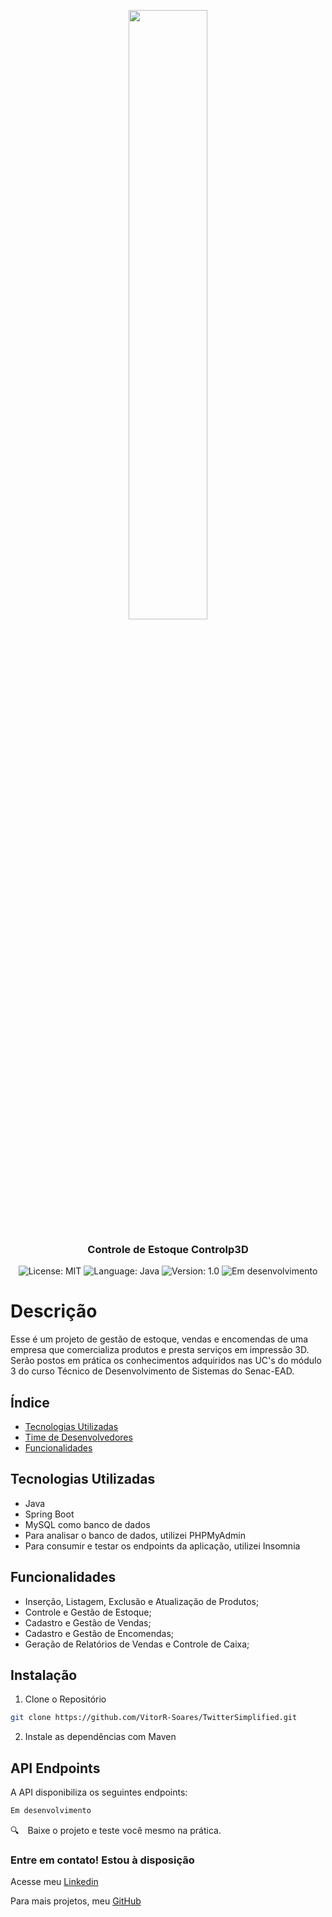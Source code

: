 <p align="center" width="100%">
    <img width="50%" src="https://encrypted-tbn0.gstatic.com/images?q=tbn:ANd9GcRJngqfSZcK08c8U0A043fhr-k9rbmB09N25Q&s"> 
</p>


<h3 align="center">
  Controle de Estoque Controlp3D
</h3>

<p align="center">

  <img alt="License: MIT" src="https://img.shields.io/badge/license-MIT-%2304D361">
  <img alt="Language: Java" src="https://img.shields.io/badge/language-java-green">
  <img alt="Version: 1.0" src="https://img.shields.io/badge/version-1.0-yellowgreen">
  <img alt="Em desenvolvimento" src="https://img.shields.io/badge/Em desenvolvimento-OK-yellow">

</p>

# Descrição
Esse é um projeto de gestão de estoque, vendas e encomendas de uma empresa que comercializa produtos e presta serviços em impressão 3D. Serão postos em prática os conhecimentos adquiridos nas UC's do módulo 3 do curso Técnico de Desenvolvimento de Sistemas do Senac-EAD.

## Índice

- [Tecnologias Utilizadas](#tecnologias-utilizadas)
- [Time de Desenvolvedores](#time-de-desenvolvedores)
- [Funcionalidades](#funcionalidades)

## Tecnologias Utilizadas

- Java
- Spring Boot
- MySQL como banco de dados
- Para analisar o banco de dados, utilizei PHPMyAdmin
- Para consumir e testar os endpoints da aplicação, utilizei Insomnia

## Funcionalidades

- Inserção, Listagem, Exclusão e Atualização de Produtos;
- Controle e Gestão de Estoque;
- Cadastro e Gestão de Vendas;
- Cadastro e Gestão de Encomendas;
- Geração de Relatórios de Vendas e Controle de Caixa;

## Instalação

1. Clone o Repositório

```bash
git clone https://github.com/VitorR-Soares/TwitterSimplified.git
```

2. Instale as dependências com Maven

## API Endpoints
A API disponibiliza os seguintes endpoints:

```markdown
Em desenvolvimento
```

:mag: Baixe o projeto e teste você mesmo na prática.

### Entre em contato! Estou à disposição

Acesse meu [Linkedin](https://www.linkedin.com/in/vitorr-soares/) 

Para mais projetos, meu [GitHub](https://github.com/VitorR-Soares/)